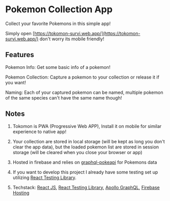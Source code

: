 # Pokemon Collection App

Collect your favorite Pokemons in this simple app!

Simply open [https://tokomon-survi.web.app/](https://tokomon-survi.web.app/) don't worry its mobile friendly!

## Features

Pokemon Info: Get some basic info of a pokemon!

Pokemon Collection: Capture a pokemon to your collection or release it if you want!

Naming: Each of your captured pokemon can be named, multiple pokemon of the same species can't have the same name though!

## Notes

1. Tokomon is PWA (Progressive Web APP), Install it on mobile for similar experience to native app!

2. Your collection are stored in local storage (will be kept as long you don't clear the app data), but the loaded pokemon list are stored in session storage (will be cleared when you close your browser or app)

3. Hosted in firebase and relies on [graphql-pokeapi](https://github.com/mazipan/graphql-pokeapi) for Pokemons data

4. If you want to develop this project I already have some testing set up utilizing [React Testing Library](https://testing-library.com/docs/react-testing-library/intro/).

5. Techstack: [React JS](https://reactjs.org), [React Testing Library](https://testing-library.com/docs/react-testing-library/intro/), [Apollo GraphQL](https://www.apollographql.com/), [Firebase Hosting](https://firebase.google.com/docs/hosting)